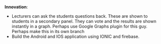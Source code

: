 **Innovation**:
 * Lecturers can ask the students questions back. These are shown to students in a secondary panel. They can vote and the results are shown instantly in a graph. Perhaps use Google Graphs plugin for this guy. Perhaps make this in its own branch
 * Build the Android and IOS application using IONIC and firebase.
